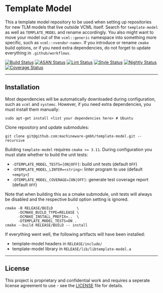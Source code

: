 # Template Model
This a template model repository to be used when setting up repositories for
new TLM models that live outside VCML itself. Search for `template-model` as
well as `TEMPLATE_MODEL` and rename accordingly. You also might want to move
your model out of the `vcml::generic` namespace into something more specific,
such as `vcml::<vendor-name>`. If you introduce or rename `cmake` build
options, or if you need extra dependencies, do not forget to update everything
in `.github/workflows`.

[![Build Status](https://github.com/machineware-gmbh/template-model/actions/workflows/cmake.yml/badge.svg?branch=main)](https://github.com/machineware-gmbh/template-model/actions/workflows/cmake.yml)
[![ASAN Status](https://github.com/machineware-gmbh/template-model/actions/workflows/asan.yml/badge.svg?branch=main)](https://github.com/machineware-gmbh/template-model/actions/workflows/asan.yml)
[![Lint Status](https://github.com/machineware-gmbh/template-model/actions/workflows/lint.yml/badge.svg?branch=main)](https://github.com/machineware-gmbh/template-model/actions/workflows/lint.yml)
[![Style Status](https://github.com/machineware-gmbh/template-model/actions/workflows/style.yml/badge.svg?branch=main)](https://github.com/machineware-gmbh/template-model/actions/workflows/style.yml)
[![Nightly Status](https://github.com/machineware-gmbh/template-model/actions/workflows/nightly.yml/badge.svg?branch=main)](https://github.com/machineware-gmbh/template-model/actions/workflows/nightly.yml)
[![Coverage Status](https://github.com/machineware-gmbh/template-model/actions/workflows/coverage.yml/badge.svg?branch=main)](https://github.com/machineware-gmbh/template-model/actions/workflows/coverage.yml)


----
## Installation
Most dependencies will be automatically downloaded during configuration, such
as `vcml` and `systemc`. However, if you need extra dependencies, you must
install them manually:
```
sudo apt-get install <list your dependencies here> # Ubuntu
```

Clone repository and update submodules:
```
git clone git@github.com:machineware-gmbh/template-model.git --recursive
```

Building `template-model` requires `cmake >= 3.11`. During configuration you
must state whether to build the unit tests:
* `-DTEMPLATE_MODEL_TESTS=[ON|OFF]`: build unit tests (default `OFF`)
* `-DTEMPLATE_MODEL_LINTER=<string>`: linter program to use (default `<empty>`)
* `-DTEMPLATE_MODEL_COVERAGE=[ON|OFF]`: generate test coverage report (default `OFF`)

Note that when building this as a cmake submodule, unit tests will always be
disabled and the respective build option setting is ignored.
```
cmake -B RELEASE/BUILD           \
      -DCMAKE_BUILD_TYPE=RELEASE \
      -DCMAKE_INSTALL_PREFIX=..  \
      -DTEMPLATE_MODEL_TESTS=ON .
cmake --build RELEASE/BUILD -- install
```
If everything went well, the following artifacts will have been installed:
* template-model headers in `RELEASE/include/`
* template-model library in `RELEASE/lib/libtemplate-model.a`

----
## License

This project is proprietary and confidential work and requires a seperate
license agreement to use - see the [LICENSE](LICENSE) file for details.
